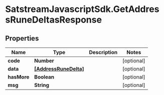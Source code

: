 # SatstreamJavascriptSdk.GetAddressRuneDeltasResponse

## Properties
Name | Type | Description | Notes
------------ | ------------- | ------------- | -------------
**code** | **Number** |  | [optional] 
**data** | [**[AddressRuneDelta]**](AddressRuneDelta.md) |  | [optional] 
**hasMore** | **Boolean** |  | [optional] 
**msg** | **String** |  | [optional] 
